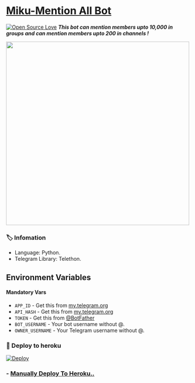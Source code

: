 # [Miku-Mention All Bot](https://t.me/MikuMentionAll_bot)
[![Open Source Love](https://badges.frapsoft.com/os/v1/open-source.svg?v=103)](https://github.com/ellerbrock/open-source-badges/)
_**This bot can mention members upto 10,000 in groups and can mention members upto 200 in channels !**_

<img src="https://telegra.ph//file/66fff3b396e778d872a29.jpg" align="center" width="500" height="500">

### 🏷 Infomation
- Language: Python.
- Telegram Library: Telethon.

## Environment Variables

#### Mandatory Vars

- `APP_ID` - Get this from [my.telegram.org](https://my.telegram.org/auth)
- `API_HASH` - Get this from [my.telegram.org](https://my.telegram.org/auth)
- `TOKEN` - Get this from [@BotFather](https://t.me/BotFather)
- `BOT_USERNAME` - Your bot username without @.
- `OWNER_USERNAME` -	Your Telegram username without @.

### 🚀 Deploy to heroku
[![Deploy](https://www.herokucdn.com/deploy/button.svg)](https://heroku.com/deploy?template=https://github.com/Telesoft2021/tagallmember)

### - [Manually Deploy To Heroku..](Heroku_Manually_Deploy.md)
